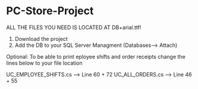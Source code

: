 # PC-Store-Project

ALL THE FILES YOU NEED IS LOCATED AT DB+arial.ttf!

1. Download the project
2. Add the DB to your SQL Server Managment (Databases--> Attach)

Optional:
To be able to print eployee shifts and order receipts change the lines below to your file location 

UC_EMPLOYEE_SHIFTS.cs --> Line 60 + 72 
UC_ALL_ORDERS.cs --> Line 46 + 55
